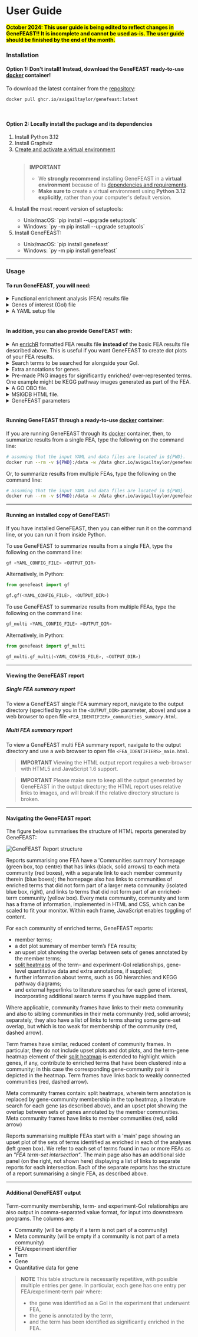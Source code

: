 # User Guide

<mark><b>October 2024: This user guide is being edited to reflect changes in GeneFEAST!! It is incomplete and cannot be used as-is. The user guide should be finished by the end of the month.</b></mark>

### Installation

#### Option 1: Don't install! Instead, download the GeneFEAST ready-to-use [docker](https://docs.docker.com/get-docker/) container!

To download the latest container from the [repository](https://github.com/avigailtaylor/GeneFEAST/pkgs/container/genefeast):
```
docker pull ghcr.io/avigailtaylor/genefeast:latest
```

<br>

#### Option 2:  Locally install the package and its dependencies

<ol>
<li>Install Python 3.12</li>
<li>Install Graphviz</li>
<li><a href="https://packaging.python.org/en/latest/guides/installing-using-pip-and-virtual-environments/#creating-a-virtual-environment">Create and activate a virtual environment</a></li>
<br>
<blockquote>
<b>IMPORTANT</b>
<ul>
  <li>We <b>strongly recommend</b> installing GeneFEAST in a <b>virtual environment</b> because of its <a href="dependencies_and_requirements.md">dependencies and requirements</a>.</li>
  <li><b>Make sure to</b> create a virtual environment using <b>Python 3.12 explicitly</b>, rather than your computer's default version.</li>
</ul>
</blockquote>

<li>Install the most recent version of setuptools:</li>
<ul>
<li>Unix/macOS: `pip install --upgrade setuptools`</li>
<li>Windows: `py -m pip install --upgrade setuptools`</li>
</ul>
<li>Install GeneFEAST:</li>
<ul>
<li>Unix/macOS: `pip install genefeast`</li>
<li>Windows: `py -m pip install genefeast`</li>
</ul>
</ol>


<hr>


### Usage

#### To run GeneFEAST, you will need:

<details>
<summary>Functional enrichment analysis (FEA) results file</summary>
<br>
<ul>
<li>CSV file containing the results of a functional enrichment analysis (FEA) that has been run on a list of genes of interest (GoI).</li>
<li>The file should have the following four columns, in this order:</li>
</ul>

<br>
<table>
  <tr><td><b>Type</b></td><td><b>ID</b></td><td><b>Description</b></td><td><b>GeneID</b></td></tr>
</table>
<br>
<blockquote>
  <ul>
    <li>Type: Term type/ originating database</li>
    <li>ID: Term ID in database</li>
    <li>Description: Term description</li>
    <li>GeneID: "/"-separated list of gene IDs corresponding to GoIs annotated by the term</li>
  </ul>
</blockquote>
<br>
<details>
   <summary>Example</summary>
  
<table>
  <tr><td><b>Type</b></td><td><b>ID</b></td><td><b>Description</b></td><td><b>GeneID</b></td></tr>
  <tr>
    <td>"GO"</td>
    <td>"GO:0071774"</td>
    <td>"response to fibroblast growth factor"</td>
    <td>"CCN2/THBS1/EGR3/FGF2/SPRY4/<br>NDST1/CCL2/IER2/FLRT3/PRKD2/<br>CXCL8/SPRY2/FRS2/FGFR1/SPRY1/<br>RUNX2/HYAL1/KDM5B/NOG/ZFP36L1/<br>COL1A1/CASR/FGFR3/FGF1/EXT1/<br>FGFBP1/GATA3/NR4A1"</td>
  </tr>
  <tr>
    <td>"GO"</td>
    <td>"GO:0002294"</td>
    <td>"CD4-positive alpha-beta T cell differentiation involved in immune response"</td>
    <td>"RARA/BCL6/SMAD7/SOCS3/PTGER4/<br>JUNB/ZC3H12A/FOXP1/ENTPD7/NFKBIZ/<br>NLRP3/RC3H1/RORC/RIPK2/ANXA1/<br>RELB/MYB/IL6/LGALS9/GATA3"</td>
  </tr>
  <tr>
    <td>"GO"</td>
    <td>"GO:2000514"</td>
    <td>"regulation of CD4-positive alpha-beta T cell activation"</td>
    <td>"RARA/BCL6/SMAD7/JUNB/RUNX1/<br>ZC3H12A/NFKBIZ/NLRP3/RC3H1/CD274/<br>CBLB/RIPK2/ANXA1/AGER/RUNX3/<br>SOCS1/VSIR/PRKCQ/LGALS9/GATA3"</td>
  </tr>
</table>

<br>
This table corresponds to this CSV format:

<pre>
<code>
Type,ID,Description,GeneID
    
"GO","GO:0071774","response to fibroblast growth factor","CCN2/THBS1/EGR3/FGF2/SPRY4/NDST1/CCL2/IER2/FLRT3/PRKD2/CXCL8/SPRY2/FRS2/FGFR1/SPRY1/RUNX2/HYAL1/KDM5B/NOG/ZFP36L1/COL1A1/CASR/FGFR3/FGF1/EXT1/FGFBP1/GATA3/NR4A1"
"GO","GO:0002294","CD4-positive alpha-beta T cell differentiation involved in immune response","RARA/BCL6/SMAD7/SOCS3/PTGER4/JUNB/ZC3H12A/FOXP1/ENTPD7/NFKBIZ/NLRP3/RC3H1/RORC/RIPK2/ANXA1/RELB/MYB/IL6/LGALS9/GATA3"
"GO","GO:2000514","regulation of CD4-positive alpha-beta T cell activation","RARA/BCL6/SMAD7/JUNB/RUNX1/ZC3H12A/NFKBIZ/NLRP3/RC3H1/CD274/CBLB/RIPK2/ANXA1/AGER/RUNX3/SOCS1/VSIR/PRKCQ/LGALS9/GATA3"
</code>
</pre>

</details>
<hr>
</details>

<details>
<summary>Genes of interest (GoI) file</summary>
<br>
<ul>
<li>CSV file containing the list of Genes of Interest (GoI) that were the input for the FEA being summarised.</li>
<li>The file should contain one GoI per line, each with its corresponding quantitative data as measured in the high-throughput 'omics experiment in which the GoI were identified.</li>
</ul>
<br>
  <details>
   <summary>Example</summary>
<br>
  <table>
      <tr><td><b>GeneID</b></td><td><b>log2FC</b></td></tr>
       <tr><td>PDGFB</td><td>2.845276684</td></tr>
       <tr><td>GTPBP4</td><td>1.396754262</td></tr>
       <tr><td>C12orf49</td><td>1.469143469</td></tr>
       <tr><td>SLC2A1</td><td>1.618759309</td></tr>
       <tr><td>CCN2</td><td>2.593769464</td></tr>
       <tr><td>CXCR4</td><td>2.528192609</td></tr>
       <tr><td>NCOA5</td><td>2.137989231</td></tr>
       <tr><td>CDKN1A</td><td>3.154969844</td></tr>
       <tr><td>RARA</td><td>1.444539048</td></tr>
  </table>
<br>

<blockquote>
<b>IMPORTANT</b>
<ul>
  <li>GoI <b>must</b> be listed using <b>IDs that match those used in the FEA results file</b>.</li>
  <li>If you do not have quantitative data, you can just provide a dummy column with the same <i>numerical</i> value entered for each gene.</li>
</ul>
</blockquote>
  </details>
<hr>
</details>

<details>
   <summary>A YAML setup file</summary>
   <br>
   <p>You will use your setup file to tell GeneFEAST the id(s) of the FEA(s) to summarise, the location(s) of the FEA file(s), and the location(s) of the GoI file(s).</p>

To summarise a single FEA:

<pre><code>
FEAs:
    - id: "FEA_1"
      goi_file_path: "full/file/path/to/goi_file_for_FEA_1"
      fea_file_path: "full/file/path/to/FEA_1_results_file"
</code></pre>

<br>
To summarise multiple FEAs (e.g. three FEAs):

<pre><code>
FEAs:
    - id: "FEA_1"
      goi_file_path: "full/file/path/to/goi_file_for_FEA_1"
      fea_file_path: "full/file/path/to/FEA_1_results_file"

    - id: "FEA_2"
      goi_file_path: "full/file/path/to/goi_file_for_FEA_2"
      fea_file_path: "full/file/path/to/FEA_2_results_file"

    - id: "FEA_3"
      goi_file_path: "full/file/path/to/goi_file_for_FEA_3"
      fea_file_path: "full/file/path/to/FEA_3_results_file"
</code></pre>
  
   You can create a YAML setup file using <a href="https://avigailtaylor.github.io/GeneFEAST/setup_template.yml">this template</a>.
<hr>
</details>

<br>

#### In addition, you can also provide GeneFEAST with:
<details>
  <summary>An <a href="https://cran.r-project.org/web/packages/enrichR/vignettes/enrichR.html">enrichR</a> formatted FEA results file <b>instead of</b> the basic FEA results file described above. This is useful if you want GeneFEAST to create dot plots of your FEA results.</summary>
  <br>
  
<table>
  <tr>
    <td><b>Type</b></td><td><b>ID</b></td><td><b>Description</b></td>
    <td><b>GeneRatio</b></td><td><b>BgRatio</b></td><td><b>pvalue</b></td>
    <td><b>p.adjust</b></td><td><b>qvalue</b></td><td><b>GeneID</b></td><td><b>count</b></td>
  </tr>
</table>

<br>
<blockquote>
<b>IMPORTANT</b>
<ul>
  <li>Columns ID through to count are output by enrichR.</li>
  <li>However, <b>you will need to add the "Type" column</b> using, e.g., Excel or VIM.</li>
</ul>
</blockquote>


<br>

When using enrichR formatted FEA results, you will need to add the following line to your YAML setup file:

<pre><code>
ENRICHR: True
</code></pre>

<br>

You can then also add this line if you want GeneFEAST to output dot plots of your FEA results:

<pre><code>
DOTPLOTS: True
</code></pre>

<br>

<p>You can create a setup YAML file with these additional lines of code using <a href="https://avigailtaylor.github.io/GeneFEAST/setup_template_2.yml">this template</a>.</p>

<hr>
</details>


<details>
  <summary>Search terms to be searched for alongside your GoI.</summary>
  <br>

<p>As part of the report generation process, GeneFEAST conducts a literature search for each GoI via the National Center for Biotechnology Information's Gene and PubMed services (Sayers, et al., 2021).</p> 
<br>
<p>This literature search can incorporate additional search terms, which you can specify in your YAML setup file using the following code:</p>
<br>

<pre><code>
SEARCH_WORDS:
- search term 1
- search term 2
- etc.
</code></pre>

<br>
<p>You can create a setup YAML file with these additional lines of code using <a href="https://avigailtaylor.github.io/GeneFEAST/setup_template_3.yml">this template</a>.</p>

<hr>
</details>

<details>
  <summary>Extra annotations for genes.</summary>
  <br>

Sometimes, you may wish to keep track of an *a priori* set of genes relevant to your study, for example those that are members of a particular biological signature, throughout the GeneFEAST report.

<br>

Each extra annotation will be displayed as an additional row at the top of the term-GoI heatmap panel in the [split heatmap](split_heatmaps.md) created for each community of terms 
(similarly for each meta community of communities).

<br>

To do this, first make an extra annotation (EA) file. The EA file is a headerless CSV file with one EA per row, and two columns:

- The first column is the extra annotation name.
- The second column is a "/"-separated list of gene IDs to be labelled with the EA.

<br>

Example EA file:

<pre><code>
RNA_DRG_IFN,STAT1/IFI16/SP110/MX1/IFIT5/PARP12/EIF2AK2/IFI44/PARP14/TRIM21/DDX60L/IFI127/ADAR/HERC6/IFI35/ISG20/LGALS9/UBE2L6/DHX58/STAT2/OAS3/ISG15/IRF7/IFI6/IFI44L/IFITM1/OAS1/D$
Proteome_DRG_IFN,IFIT2/IFIT1/IFIT3/OAS2/MX2/OASL/IFIH1/ISG15/MX1/SP110/IFI44/CMPK2/IFI44L/OAS1/DDX58/STAT1/IFIT5/DDX60/PARP12/IFI16/DDX60L/OAS3/EIF2AK2/ISG20/ADAR/IFI35/STAT2/LGAL$
</code></pre>

Then, add this line of code to your setup YAML file:

<pre><code>
EA_FILE: full/path/to/EA_file
</code></pre>

You can create a setup YAML file with these additional lines of code using [this template](setup_template_4.yml).

<hr>
</details>

<details>

  
<summary>Pre-made PNG images for significantly enriched/ over-represented terms. One example might be KEGG pathway images generated as part of the FEA.</summary>

<br>

For each FEA being summarised you have the option of providing a directory (folder) containing <b>at most one image</b> for each enriched term identified in that FEA.

<br>

In the setup YAML file, do this by specifying the path to the image directory for an FEA by adding the field "input_image_dir" to that FEA's record:

<pre><code>
FEAs:
    - id: "FEA_1"
      goi_file_path: "full/file/path/to/goi_file_for_FEA_1"
      fea_file_path: "full/file/path/to/FEA_1_results_file"
      input_img_dir: "full/path/to/image_directory_for_FEA_1"
</code></pre>

You can create a setup YAML file with this additional lines of code using <a href="https://avigailtaylor.github.io/GeneFEAST/setup_template_5.yml">this template</a>

<br>

<blockquote>
<b>IMPORTANT</b>
<ul>
  <li>GeneFEAST automatically generates a GO hierarchy for all terms with a Type string starting "GO" (or "go", "Go", and "gO"; case is ignored). So, if you provide a corresponding image for such a term, this will be ignored. The work around here, should you wish to provide alternative images for GO terms, is to change their Type field in the FEA file to be something other than a string starting with "GO" (or "go", "Go", and "gO").</li>
  <li>Similarly, for MSIGDB terms, GeneFEAST will always try to include an HTML tabular description of the term, and any provided image will be ignored. As for GO terms, the work around here is to change the Type field in the FEA file to be something other than a string starting with "MSIGDB" (or any other case variant).</li>
</ul>
</blockquote>

<hr>
</details>

<details>
<summary>A GO OBO file.</summary>
<br>
GeneFEAST ships with a GO OBO file, but if you want to provide a more recent version of this yourself, you can do so in the setup YAML file by adding this line of code:

<pre><code>
OBO_FILE: "full/path/to/GO_OBO_file"
</code></pre>

<hr>
</details>


<details>
<summary>MSIGDB HTML file.</summary>
<br>
GeneFEAST ships with an MSIGDB HTML file containing an HTML tabular summary of each MSIGDB term, but if you want to provide a more recent version of this yourself, you can do so in the setup YAML file by adding this line of code:

<pre><code>
MSIGDB_HTML: "full/path/to/MSIGDB_HTML_file"
</code></pre>

<hr>
</details>


<details>
<summary>GeneFEAST parameters</summary>

<br>

GeneFEAST runs with preconfigured parameter settings for summarising and visualising FEA results from bulk RNASeq experiments. 

<br>

However, all of these parameters can be over-written by the user to potentially get better performance tailored to the user's FEA(s).

<br>

<details>

<summary>The user can over-write these parameters by setting them in the setup YAML file:</summary>

<pre><code>

# **************************************************************************************************************************
# *** Parameters for filtering terms prior to summarisation ***
# **************************************************************************************************************************

MIN_NUM_GENES: 5
# Number of genes of interest that a term must annotate in order to be included in the GeneFEAST report.

MAX_DCNT: 50
MIN_LEVEL: 3
# These parameters pertain to GO terms. 
# MAX_DCNT means maximum descendant count allowed for a GO term to be included in the GeneFEAST summary report.
# MIN_LEVEL means the minimum level in the GO hierarchy that GO term must have to be included in the GeneFEAST summary report.
# Please refer to article https://doi.org/10.1038/s41598-018-28948-z for further explanation of these terms.

# **************************************************************************************************************************
# *** Parameters affecting how terms and communities are clustered into communities and meta communities, respectively ***
# **************************************************************************************************************************

TT_OVERLAP_MEASURE: OC
# Overlap measure to use when calculating the gene set overlap between terms. Two values are recognised:
# OC (Overlap Coefficient)
# J (Jaccard Index)
# We recommend using OC here.

MIN_WEIGHT_TT_EDGE: 0.5
# Minimum gene set overlap between terms (as measured using TT_OVERLAP_MEASURE) required for two terms to be
# connected (i.e. to have an edge between them) in the term-term network that GeneFEAST constructs prior to finding
# communities of terms. (Please see GeneFEAST paper for further details).

SC_BC_OVERLAP_MEASURE: OC
# Overlap measure to use when calculating the gene set overlap between a term and a community of terms. Two values are recognised:
# OC (Overlap Coefficient)
# J (Jaccard Index)
# We recommend using OC here.

MIN_WEIGHT_SC_BC: 0.25
# Minimum gene set overlap required between a term and a community of terms for that term to be considered weakly connected
# to the community of terms (i.e. having some connectivtity to the community, but not enough to be considered part of that community).

BC_BC_OVERLAP_MEASURE: J
# Overlap measure to use when calculating the gene set overlap between two communities of terms. Two values are recognised:
# OC (Overlap Coefficient)
# J (Jaccard Index)

MIN_WEIGHT_BC_BC: 0.1
# Minimum gene set overlap required between two communities of terms for those two communities to be connected (i.e. to 
# have an edge between them) in the community-community network that GeneFEAST constructs prior to finding
# meta-communities of communities. (Please see GeneFEAST paper for further details).

MAX_CLUSTER_SIZE_THRESH: 15
MAX_META_COMMUNITY_SIZE_THRESH: 15
# In GeneFEAST, the size communities and meta communities is attenuated using an adaptive algorithm (see main paper for details).
# These two values are parameters for the adaptive algorithm, which will ensure that community and meta-community sizes do
# not exceed these thresholds.

COMBINE_TERM_TYPES: False
# If you are using GeneFEAST to summarize terms from multiple databases, such that the set of terms to be summarised contains more than one type,
# then you can choose either to only allow clustering of terms when terms are from the same database/ share their type (COMBINE_TERM_TYPES: False),
# or to allow the clustering of terms into communities comprised of terms from different databases (COMBINE_TERM_TYPES: True).


# **************************************************************************************************************************
# *** Parameters affecting display of heatmaps ***
# **************************************************************************************************************************

QUANT_DATA_TYPE: log2 FC
# This is the label for the colourmap legend in the split heatmaps

HEATMAP_WIDTH_MIN: 10
HEATMAP_HEIGHT_MIN: 5
# These parameters control the size of the split heatmaps. These may need adjusting depending on the size of your display.

HEATMAP_MIN: -4
HEATMAP_MAX: 4
# These parameters give the range of values expected for the provided quantitative data type, and will be used to set the scale
# for the colourmap used in the split heatmap. You should adjust these to match your data. In the case that you do not have 
# quantitative data for your genes of interest and have replaced this column with a singular, dummy, variable, you should set these
# values so that your dummy value is in the range.

</code></pre>
  
</details>


<hr>
</details>

<br>

#### Running GeneFEAST through a ready-to-use [docker](https://docs.docker.com/get-docker/) container:

If you are running GeneFEAST through its [docker](https://docs.docker.com/get-docker/) container, then, to summarize results from a single FEA, type the following on the command line:

```bash
# assuming that the input YAML and data files are located in ${PWD}.
docker run --rm -v ${PWD}:/data -w /data ghcr.io/avigailtaylor/genefeast gf <YAML_CONFIG_FILE> <OUTPUT_DIR> 
```

Or, to summarize results from multiple FEAs, type the following on the command line:

```bash
# assuming that the input YAML and data files are located in ${PWD}.
docker run --rm -v ${PWD}:/data -w /data ghcr.io/avigailtaylor/genefeast gf_multi <YAML_CONFIG_FILE> <OUTPUT_DIR> 
```

---

#### Running an installed copy of GeneFEAST:

If you have installed GeneFEAST, then you can either run it on the command line, or you can run it from inside Python.

To use GeneFEAST to summarize results from a single FEA, type the following on the command line:

```bash
gf <YAML_CONFIG_FILE> <OUTPUT_DIR> 
```

Alternatively, in Python:

```python
from genefeast import gf

gf.gf(<YAML_CONFIG_FILE>, <OUTPUT_DIR>)
```

To use GeneFEAST to summarize results from multiple FEAs, type the following on the command line:

```bash
gf_multi <YAML_CONFIG_FILE> <OUTPUT_DIR>
```

Alternatively, in Python:

```python
from genefeast import gf_multi

gf_multi.gf_multi(<YAML_CONFIG_FILE>, <OUTPUT_DIR>)
```

***

#### Viewing the GeneFEAST report

##### Single FEA summary report
To view a GeneFEAST single FEA summary report, navigate to the output directory (specified by you in the `<OUTPUT_DIR>` parameter, above) and use a web browser to open 
file `<FEA_IDENTIFIER>_communities_summary.html`.

##### Multi FEA summary report

To view a GeneFEAST multi FEA summary report, navigate to the output directory and use a web browser to open file `<FEA_IDENTIFIERS>_main.html`.

> **IMPORTANT**
> Viewing the HTML output report requires a web-browser with HTML5 and JavaScript 1.6 support.

> **IMPORTANT**
> Please make sure to keep all the output generated by GeneFEAST in the output directory; the HTML report uses relative links to images, and will break if the relative directory structure is broken.

***
#### Navigating the GeneFEAST report

The figure below summarises the structure of HTML reports generated by GeneFEAST:

![GeneFEAST Report structure](https://avigailtaylor.github.io/GeneFEAST/report_structure.png)

Reports summarising one FEA have a 'Communities summary' homepage (green box, top centre) that has links (black, solid arrows) to each meta community (red boxes), with a separate link to each member community therein (blue boxes); the homepage also has links to communities of enriched terms that did not form part of a larger meta community (isolated blue box, right), and links to terms that did not form part of an enriched-term community (yellow box). Every meta community, community and term has a frame of information, implemented in HTML and CSS, which can be scaled to fit your monitor. Within each frame, JavaScript enables toggling of content. 

For each community of enriched terms, GeneFEAST reports: 

- member terms;
- a dot plot summary of member term’s FEA results; 
- an upset plot showing the overlap between sets of genes annotated by the member terms;
- [split heatmaps](split_heatmaps.md) of the term- and experiment-GoI relationships, gene-level quantitative data and extra annotations, if supplied; 
- further information about terms, such as GO hierarchies and KEGG pathway diagrams;
- and external hyperlinks to literature searches for each gene of interest, incorporating additional search terms if you have supplied them.

Where applicable, community frames have links to their meta community and also to sibling communities in their meta community (red, solid arrows); separately, they also have a list of links to terms sharing some gene-set overlap, but which is too weak for membership of the community (red, dashed arrow). 

Term frames have similar, reduced content of community frames. In particular, they do not include upset plots and dot plots, and the term-gene heatmap element of their [split heatmap](split_heatmaps.md) is extended to highlight which genes, if any, contribute to enriched terms that have been clustered into a community; in this case the corresponding gene-community pair is depicted in the heatmap. Term frames have links back to weakly connected communities (red, dashed arrow).

Meta community frames contain: split heatmaps, wherein term annotation is replaced by gene-community membership in the top heatmap, a literature search for each gene (as described above), and an upset plot showing the overlap between sets of genes annotated by the member communities. Meta community frames have links to member communities (red, solid arrow)

Reports summarising multiple FEAs start with a 'main' page showing an upset plot of the sets of terms identified as enriched in each of the analyses (left green box). We refer to each set of terms found in two or more FEAs as an *"FEA term-set intersection"*. The main page also has an additional side panel (on the right, not shown here) displaying a list of links to separate reports for each intersection. Each of the separate reports has the structure of a report summarising a single FEA, as described above.

***

#### Additional GeneFEAST output

Term-community membership, term- and experiment-GoI relationships are also output in comma-separated value format, for input into downstream programs. The columns are:

- Community (will be empty if a term is not part of a community)
- Meta community (will be empty if a community is not part of a meta community)
- FEA/experiment identifier
- Term
- Gene
- Quantitative data for gene

> **NOTE**
> This table structure is necessarily repetitive, with possible multiple entries per gene. In particular, each gene has one entry per FEA/experiment-term pair where:
> - the gene was identified as a GoI in the experiment that underwent FEA,
> - the gene is annotated by the term,
> - and the term has been identified as significantly enriched in the FEA.
